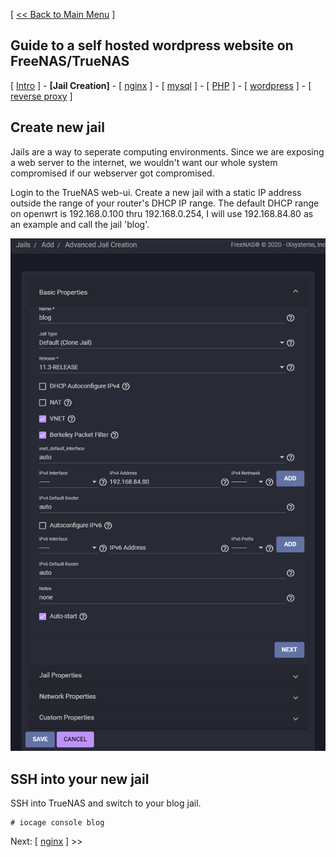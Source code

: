 [ [<< Back to Main Menu](https://github.com/seth586/guides/blob/master/README.md) ]

## Guide to a self hosted wordpress website on FreeNAS/TrueNAS
[ [Intro](README.md) ] - **[Jail Creation]** - [ [nginx](2_nginx.md) ] - [ [mysql](3_mysql.md) ] - [ [PHP](4_php.md) ] - [ [wordpress](5_wordpress.md) ]  - [ [reverse proxy](6_reverse_proxy.md) ]

## Create new jail
Jails are a way to seperate computing environments. Since we are exposing a web server to the internet, we wouldn't want our whole system compromised if our webserver got compromised. 

Login to the TrueNAS web-ui. Create a new jail with a static IP address outside the range of your router's DHCP IP range. The default DHCP range on openwrt is 192.168.0.100 thru 192.168.0.254, I will use 192.168.84.80 as an example and call the jail 'blog'.

![JailBlog](images/jailblog.png)

## SSH into your new jail
SSH into TrueNAS and switch to your blog jail.
```
# iocage console blog
```

Next: [ [nginx](2_nginx.md) ] >>
